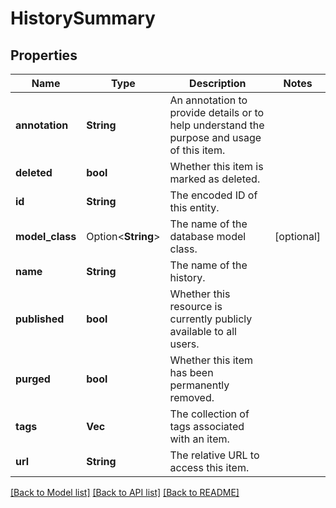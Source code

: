 # HistorySummary

## Properties

Name | Type | Description | Notes
------------ | ------------- | ------------- | -------------
**annotation** | **String** | An annotation to provide details or to help understand the purpose and usage of this item. | 
**deleted** | **bool** | Whether this item is marked as deleted. | 
**id** | **String** | The encoded ID of this entity. | 
**model_class** | Option<**String**> | The name of the database model class. | [optional]
**name** | **String** | The name of the history. | 
**published** | **bool** | Whether this resource is currently publicly available to all users. | 
**purged** | **bool** | Whether this item has been permanently removed. | 
**tags** | **Vec<String>** | The collection of tags associated with an item. | 
**url** | **String** | The relative URL to access this item. | 

[[Back to Model list]](../README.md#documentation-for-models) [[Back to API list]](../README.md#documentation-for-api-endpoints) [[Back to README]](../README.md)


